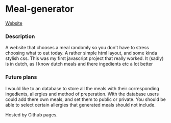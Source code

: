 # Meal-generator
[Website](https://arnoutluinge.github.io/Meal-generator/)

### Description
A website that chooses a meal randomly so you don't have to stress choosing what to eat today.
A rather simple html layout, and some kinda stylish css. This was my first javascript project that really worked.
It (sadly) is in dutch, as I know dutch meals and there ingedients etc a lot better

### Future plans
I would like to an database to store all the meals with their corresponding ingedients, allergies and method of preperation.
With the database users could add there own meals, and set them to public or private.
You should be able to select certain allergies that generated meals should not include.

Hosted by Github pages.
